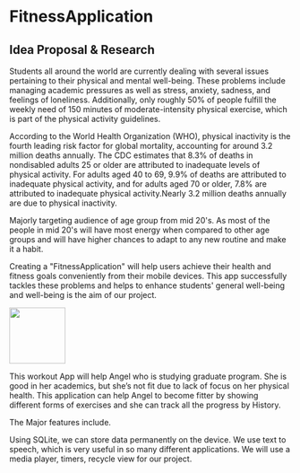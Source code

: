 # FitnessApplication

## Idea Proposal & Research

Students all around the world are currently dealing with several issues pertaining to their physical and mental well-being. These problems include managing academic pressures as well as stress, anxiety, sadness, and feelings of loneliness. Additionally, only roughly 50% of people fulfill the weekly need of 150 minutes of moderate-intensity physical exercise, which is part of the physical activity guidelines.

According to the World Health Organization (WHO), physical inactivity is the fourth leading risk factor for global mortality, accounting for around 3.2 million deaths annually. The CDC estimates that 8.3% of deaths in nondisabled adults 25 or older are attributed to inadequate levels of physical activity. For adults aged 40 to 69, 9.9% of deaths are attributed to inadequate physical activity, and for adults aged 70 or older, 7.8% are attributed to inadequate physical activity.Nearly 3.2 million deaths annually are due to physical inactivity.

Majorly targeting audience of age group from mid 20's. As most of the people in mid 20's will have most energy when compared to other age groups and will have higher chances to adapt to any new routine and make it a habit.

Creating a "FitnessApplication" will help users achieve their health and fitness goals conveniently from their mobile devices. This app successfully tackles these problems and helps to enhance students' general well-being and well-being is the aim of our project.

<img src=![StudentImage](https://github.com/CS639-Team1-FinalProject/FitnessApplication/assets/158248802/5ec1f261-8bed-4fc0-9a6c-90220ce5ea5a) width="100" height="100">

This workout App will help Angel who is studying graduate program. She is good in her academics, but she’s not fit due to lack of focus on her physical health.
This application can help Angel to become fitter by showing different forms of exercises and she can track all the progress by History.

The Major features include.

Using SQLite, we can store data permanently on the device.
We use text to speech, which is very useful in so many different applications. 
We will use a media player, timers, recycle view for our project.

